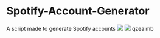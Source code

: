 # Spotify-Account-Generator
A script made to generate Spotify accounts
<img src="https://cdn.discordapp.com/attachments/886315235093389342/886370914541895740/unknown.png">
<img src="https://cdn.discordapp.com/attachments/886315235093389342/886377258141515807/unknown.png">
qzeaimb